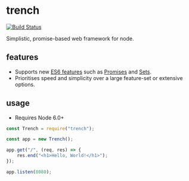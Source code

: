 # trench

[![Build Status](https://travis-ci.org/montyanderson/trench.svg?branch=master)](https://travis-ci.org/montyanderson/trench)

Simplistic, promise-based web framework for node.

## features

* Supports new [ES6 features](https://github.com/lukehoban/es6features) such as [Promises](https://developer.mozilla.org/en/docs/Web/JavaScript/Reference/Global_Objects/Promise) and [Sets](https://developer.mozilla.org/en/docs/Web/JavaScript/Reference/Global_Objects/Set).
* Prioritises speed and simplicity over a large feature-set or extensive options.


## usage

* Requires Node 6.0+

``` javascript
const Trench = require("trench");

const app = new Trench();

app.get("/", (req, res) => {
	res.end("<h1>Hello, World!</h1>");
});

app.listen(8080);
```
